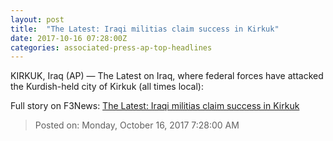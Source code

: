 ```yaml
---
layout: post
title:  "The Latest: Iraqi militias claim success in Kirkuk"
date: 2017-10-16 07:28:00Z
categories: associated-press-ap-top-headlines
---
```


KIRKUK, Iraq (AP) — The Latest on Iraq, where federal forces have attacked the Kurdish-held city of Kirkuk (all times local):


Full story on F3News: [The Latest: Iraqi militias claim success in Kirkuk](http://www.f3nws.com/n/2ajzrC)

> Posted on: Monday, October 16, 2017 7:28:00 AM
